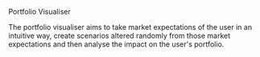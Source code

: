 Portfolio Visualiser

The portfolio visualiser aims to take market expectations of the user in an intuitive way, create scenarios altered randomly from those market expectations and then analyse the impact on the user's portfolio.

